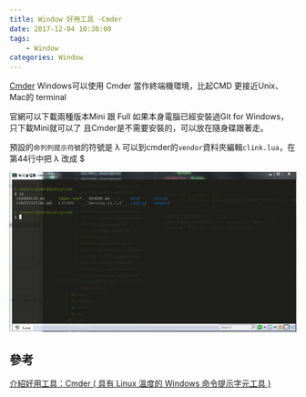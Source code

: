 ```yaml
---
title: Window 好用工具 -Cmder
date: 2017-12-04 10:30:00
tags:
    - Window
categories: Window
---
```


[Cmder](http://cmder.net/)
Windows可以使用 Cmder 當作終端機環境，比起CMD 更接近Unix、Mac的 terminal
<!-- more -->

官網可以下載兩種版本Mini 跟 Full 
如果本身電腦已經安裝過Git for Windows，只下載Mini就可以了
且Cmder是不需要安裝的，可以放在隨身碟跟著走。

預設的`命列列提示符號`的符號是 λ
可以到cmder的`vendor`資料夾編輯`clink.lua`，在第44行中把 λ 改成 $

![](/images/window/cmder.JPG)

參考
---
[介紹好用工具：Cmder ( 具有 Linux 溫度的 Windows 命令提示字元工具 )](https://blog.miniasp.com/post/2015/09/27/Useful-tool-Cmder.aspx)
